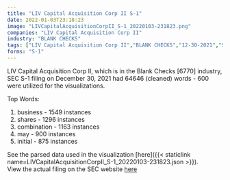 ```yaml
---
title: "LIV Capital Acquisition Corp II S-1"
date: 2022-01-03T23:18:23
image: "LIVCapitalAcquisitionCorpII_S-1_20220103-231823.png"
companies: "LIV Capital Acquisition Corp II"
industry: "BLANK CHECKS"
tags: ["LIV Capital Acquisition Corp II","BLANK CHECKS","12-30-2021","S-1"]
forms: "S-1"
---
```

LIV Capital Acquisition Corp II, which is in the Blank Checks [6770] industry, SEC S-1 filing on December 30, 2021 had 64646 (cleaned) words - 600 were utilized for the visualizations.

Top Words:
1. business - 1549 instances
2. shares - 1296 instances
3. combination - 1163 instances
4. may - 900 instances
5. initial - 875 instances


See the parsed data used in the visualization [here]({{< staticlink name=LIVCapitalAcquisitionCorpII_S-1_20220103-231823.json >}}).  
View the actual filing on the SEC website [here](https://www.sec.gov/Archives/edgar/data/1875257/0001213900-21-068120.txt)